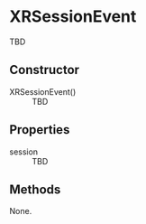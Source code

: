 # XRSessionEvent

TBD

## Constructor

<dl>
  <dt>XRSessionEvent()</dt>
  <dd>TBD</dd>
</dl>

## Properties

<dl>
  <dt>session</dt>
  <dd>TBD</dd>
</dl>

## Methods

None.
